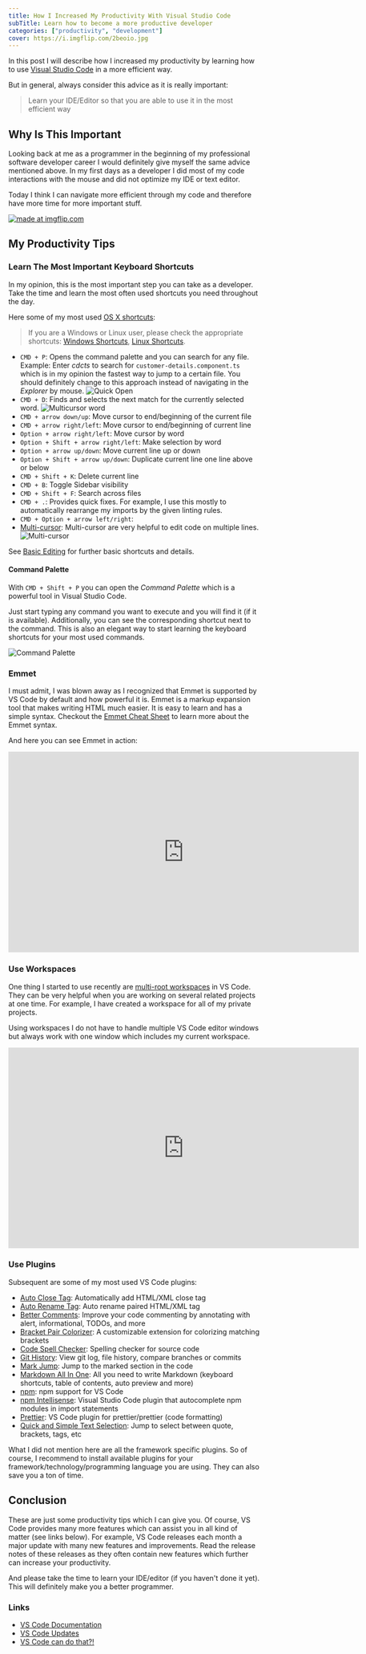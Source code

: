 ```yaml
---
title: How I Increased My Productivity With Visual Studio Code
subTitle: Learn how to become a more productive developer
categories: ["productivity", "development"]
cover: https://i.imgflip.com/2beoio.jpg
---
```


In this post I will describe how I increased my productivity by learning how to use [Visual Studio Code](https://code.visualstudio.com/) in a more efficient way.

But in general, always consider this advice as it is really important:

> Learn your IDE/Editor so that you are able to use it in the most efficient way

## Why Is This Important

Looking back at me as a programmer in the beginning of my professional software developer career I would definitely give myself the same advice mentioned above. In my first days as a developer I did most of my code interactions with the mouse and did not optimize my IDE or text editor.

Today I think I can navigate more efficient through my code and therefore have more time for more important stuff.

<a href="https://imgflip.com/i/2beoio"><img src="https://i.imgflip.com/2beoio.jpg" title="made at imgflip.com"/></a>

## My Productivity Tips

### Learn The Most Important Keyboard Shortcuts

In my opinion, this is the most important step you can take as a developer. Take the time and learn the most often used shortcuts you need throughout the day.

Here some of my most used [OS X shortcuts](https://code.visualstudio.com/shortcuts/keyboard-shortcuts-macos.pdf):

> If you are a Windows or Linux user, please check the appropriate shortcuts: [Windows Shortcuts](https://go.microsoft.com/fwlink/?linkid=832145),
> [Linux Shortcuts](https://go.microsoft.com/fwlink/?linkid=832144).

* `CMD + P`: Opens the command palette and you can search for any file. Example: Enter _cdcts_ to search for `customer-details.component.ts` which is in my opinion the fastest way to jump to a certain file. You should definitely change to this approach instead of navigating in the _Explorer_ by mouse.
    ![Quick Open](https://code.visualstudio.com/assets/docs/getstarted/tips-and-tricks/QuickOpen.gif)
* `CMD + D`: Finds and selects the next match for the currently selected word.
    ![Multicursor word](https://code.visualstudio.com/assets/docs/editor/codebasics/multicursor-word.gif)
* `CMD + arrow down/up`: Move cursor to end/beginning of the current file
* `CMD + arrow right/left`: Move cursor to end/beginning of current line
* `Option + arrow right/left`: Move cursor by word
* `Option + Shift + arrow right/left`: Make selection by word
* `Option + arrow up/down`: Move current line up or down
* `Option + Shift + arrow up/down`: Duplicate current line one line above or below
* `CMD + Shift + K`: Delete current line
* `CMD + B`: Toggle Sidebar visibility
* `CMD + Shift + F`: Search across files
* `CMD + .`: Provides quick fixes. For example, I use this mostly to automatically rearrange my imports by the given linting rules.
* `CMD + Option + arrow left/right`:
* [Multi-cursor](https://code.visualstudio.com/docs/editor/codebasics#_multiple-selections-multicursor): Multi-cursor are very helpful to edit code on multiple lines.
    ![Multi-cursor](https://code.visualstudio.com/assets/docs/editor/codebasics/multicursor.gif)

See [Basic Editing](https://code.visualstudio.com/docs/editor/codebasics) for further basic shortcuts and details.

#### Command Palette

With `CMD + Shift + P` you can open the _Command Palette_ which is a powerful tool in Visual Studio Code.

Just start typing any command you want to execute and you will find it (if it is available). Additionally, you can see the corresponding shortcut next to the command. This is also an elegant way to start learning the keyboard shortcuts for your most used commands.

![Command Palette](https://code.visualstudio.com/assets/docs/getstarted/tips-and-tricks/OpenCommandPalatte.gif)

### Emmet

I must admit, I was blown away as I recognized that Emmet is supported by VS Code by default and how powerful it is. Emmet is a markup expansion tool that makes writing HTML much easier. It is easy to learn and has a simple syntax. Checkout the [Emmet Cheat Sheet](https://docs.emmet.io/cheat-sheet/) to learn more about the Emmet syntax.

And here you can see Emmet in action:

<iframe width="700" height="400" src="https://www.youtube.com/embed/e1zhJjM4p0k" frameborder="0" allow="autoplay; encrypted-media" allowfullscreen></iframe>

### Use Workspaces

One thing I started to use recently are [multi-root workspaces](https://code.visualstudio.com/docs/editor/multi-root-workspaces) in VS Code. They can be very helpful when you are working on several related projects at one time. For example, I have created a workspace for all of my private projects.

Using workspaces I do not have to handle multiple VS Code editor windows but always work with one window which includes my current workspace.

<iframe width="700" height="400" src="https://www.youtube.com/embed/xYyPAUukFfg?start=30" frameborder="0" allow="autoplay; encrypted-media" allowfullscreen></iframe>

### Use Plugins

Subsequent are some of my most used VS Code plugins:

* [Auto Close Tag](https://github.com/formulahendry/vscode-auto-close-tag): Automatically add HTML/XML close tag
* [Auto Rename Tag](https://github.com/formulahendry/vscode-auto-rename-tag): Auto rename paired HTML/XML tag
* [Better Comments](https://github.com/aaron-bond/better-comments): Improve your code commenting by annotating with alert, informational, TODOs, and more
* [Bracket Pair Colorizer](https://github.com/CoenraadS/BracketPair): A customizable extension for colorizing matching brackets
* [Code Spell Checker](https://github.com/Jason-Rev/vscode-spell-checker): Spelling checker for source code
* [Git History](https://github.com/DonJayamanne/gitHistoryVSCode): View git log, file history, compare branches or commits
* [Mark Jump](https://github.com/spywhere/vscode-mark-jump): Jump to the marked section in the code
* [Markdown All In One](https://github.com/neilsustc/vscode-markdown): All you need to write Markdown (keyboard shortcuts, table of contents, auto preview and more)
* [npm](https://github.com/Microsoft/vscode-npm-scripts): npm support for VS Code
* [npm Intellisense](https://github.com/ChristianKohler/NpmIntellisense): Visual Studio Code plugin that autocomplete npm modules in import statements
* [Prettier](https://github.com/prettier/prettier-vscode): VS Code plugin for prettier/prettier (code formatting)
* [Quick and Simple Text Selection](https://github.com/dbankier/vscode-quick-select): Jump to select between quote, brackets, tags, etc

What I did not mention here are all the framework specific plugins. So of course, I recommend to install available plugins for your framework/technology/programming language you are using. They can also save you a ton of time.

## Conclusion

These are just some productivity tips which I can give you. Of course, VS Code provides many more features which can assist you in all kind of matter (see links below). For example, VS Code releases each month a major update with many new features and improvements. Read the release notes of these releases as they often contain new features which further can increase your productivity.

And please take the time to learn your IDE/editor (if you haven't done it yet). This will definitely make you a better programmer.

### Links

* [VS Code Documentation](https://code.visualstudio.com/docs/)
* [VS Code Updates](https://code.visualstudio.com/updates/)
* [VS Code can do that?!](https://vscodecandothat.com/)
